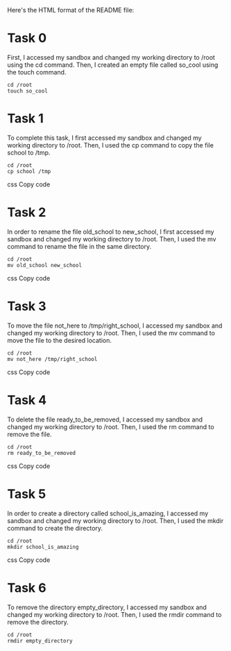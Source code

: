 Here's the HTML format of the README file:

<!DOCTYPE html>
<html>
<head>
	<title>Task Solution: Linux Navigation and File Manipulation</title>
</head>
<body>
	<h1>Task 0</h1>
	<p>First, I accessed my sandbox and changed my working directory to /root using the cd command. Then, I created an empty file called so_cool using the touch command.</p>
	<pre><code>cd /root
touch so_cool</code></pre>

<h1>Task 1</h1>
<p>To complete this task, I first accessed my sandbox and changed my working directory to /root. Then, I used the cp command to copy the file school to /tmp.</p>
<pre><code>cd /root
cp school /tmp</code></pre>

css
Copy code
<h1>Task 2</h1>
<p>In order to rename the file old_school to new_school, I first accessed my sandbox and changed my working directory to /root. Then, I used the mv command to rename the file in the same directory.</p>
<pre><code>cd /root
mv old_school new_school</code></pre>

css
Copy code
<h1>Task 3</h1>
<p>To move the file not_here to /tmp/right_school, I accessed my sandbox and changed my working directory to /root. Then, I used the mv command to move the file to the desired location.</p>
<pre><code>cd /root
mv not_here /tmp/right_school</code></pre>

css
Copy code
<h1>Task 4</h1>
<p>To delete the file ready_to_be_removed, I accessed my sandbox and changed my working directory to /root. Then, I used the rm command to remove the file.</p>
<pre><code>cd /root
rm ready_to_be_removed</code></pre>

css
Copy code
<h1>Task 5</h1>
<p>In order to create a directory called school_is_amazing, I accessed my sandbox and changed my working directory to /root. Then, I used the mkdir command to create the directory.</p>
<pre><code>cd /root
mkdir school_is_amazing</code></pre>

css
Copy code
<h1>Task 6</h1>
<p>To remove the directory empty_directory, I accessed my sandbox and changed my working directory to /root. Then, I used the rmdir command to remove the directory.</p>
<pre><code>cd /root
rmdir empty_directory</code></pre>

</body>
</html>

